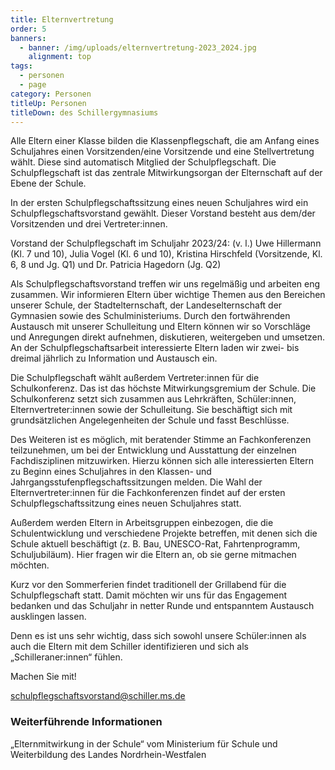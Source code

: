 ```yaml
---
title: Elternvertretung
order: 5
banners:
  - banner: /img/uploads/elternvertretung-2023_2024.jpg
    alignment: top
tags:
  - personen
  - page
category: Personen
titleUp: Personen
titleDown: des Schillergymnasiums
---
```

Alle Eltern einer Klasse bilden die Klassenpflegschaft, die am Anfang eines Schuljahres einen Vorsitzenden/eine Vorsitzende und eine Stellvertretung wählt. Diese sind automatisch Mitglied der Schulpflegschaft. Die Schulpflegschaft ist das zentrale Mitwirkungsorgan der Elternschaft auf der Ebene der Schule. 

In der ersten Schulpflegschaftssitzung eines neuen Schuljahres wird ein Schulpflegschaftsvorstand gewählt. Dieser Vorstand besteht aus dem/der Vorsitzenden und drei Vertreter:innen. 

Vorstand der Schulpflegschaft im Schuljahr 2023/24: (v. l.) Uwe Hillermann (Kl. 7 und 10), Julia Vogel (Kl. 6 und 10), Kristina Hirschfeld (Vorsitzende, Kl. 6, 8 und Jg. Q1) und Dr. Patricia Hagedorn (Jg. Q2) 

Als Schulpflegschaftsvorstand treffen wir uns regelmäßig und arbeiten eng zusammen. Wir informieren Eltern über wichtige Themen aus den Bereichen unserer Schule, der Stadtelternschaft, der Landeselternschaft der Gymnasien sowie des Schulministeriums. Durch den fortwährenden Austausch mit unserer Schulleitung und Eltern können wir so Vorschläge und Anregungen direkt aufnehmen, diskutieren, weitergeben und umsetzen. An der Schulpflegschaftsarbeit interessierte Eltern laden wir zwei- bis dreimal jährlich zu Information und Austausch ein. 

Die Schulpflegschaft wählt außerdem Vertreter:innen für die Schulkonferenz. Das ist das höchste Mitwirkungsgremium der Schule. Die Schulkonferenz setzt sich zusammen aus Lehrkräften, Schüler:innen, Elternvertreter:innen sowie der Schulleitung. Sie beschäftigt sich mit grundsätzlichen Angelegenheiten der Schule und fasst Beschlüsse. 

Des Weiteren ist es möglich, mit beratender Stimme an Fachkonferenzen teilzunehmen, um bei der Entwicklung und Ausstattung der einzelnen Fachdisziplinen mitzuwirken. Hierzu können sich alle interessierten Eltern zu Beginn eines Schuljahres in den Klassen- und Jahrgangsstufenpflegschaftssitzungen melden. Die Wahl der Elternvertreter:innen für die Fachkonferenzen findet auf der ersten Schulpflegschaftssitzung eines neuen Schuljahres statt. 

Außerdem werden Eltern in Arbeitsgruppen einbezogen, die die Schulentwicklung und verschiedene Projekte betreffen, mit denen sich die Schule aktuell beschäftigt (z. B. Bau, UNESCO-Rat, Fahrtenprogramm, Schuljubiläum). Hier fragen wir die Eltern an, ob sie gerne mitmachen möchten. 

Kurz vor den Sommerferien findet traditionell der Grillabend für die Schulpflegschaft statt. Damit möchten wir uns für das Engagement bedanken und das Schuljahr in netter Runde und entspanntem Austausch ausklingen lassen. 

Denn es ist uns sehr wichtig, dass sich sowohl unsere Schüler:innen als auch die Eltern mit dem Schiller identifizieren und sich als „Schilleraner:innen“ fühlen. 

Machen Sie mit! 

schulpflegschaftsvorstand@schiller.ms.de

### **Weiterführende Informationen** 

„Elternmitwirkung in der Schule“ vom Ministerium für Schule und Weiterbildung des Landes Nordrhein-Westfalen